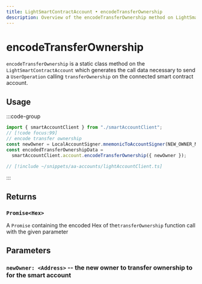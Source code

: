 ```yaml
---
title: LightSmartContractAccount • encodeTransferOwnership
description: Overview of the encodeTransferOwnership method on LightSmartContractAccount
---
```



# encodeTransferOwnership

`encodeTransferOwnership` is a static class method on the `LightSmartContractAccount` which generates the call data necessary to send a `UserOperation` calling `transferOwnership` on the connected smart contract account.

## Usage

:::code-group

```ts [example.ts]
import { smartAccountClient } from "./smartAccountClient";
// [!code focus:99]
// encode transfer ownership
const newOwner = LocalAccountSigner.mnemonicToAccountSigner(NEW_OWNER_MNEMONIC);
const encodedTransferOwnershipData =
  smartAccountClient.account.encodeTransferOwnership({ newOwner });
```

```ts [smartAccountClient.ts]
// [!include ~/snippets/aa-accounts/lightAccountClient.ts]
```

:::

## Returns

### `Promise<Hex>`

A `Promise` containing the encoded Hex of the`transferOwnership` function call with the given parameter

## Parameters

### `newOwner: <Address>` -- the new owner to transfer ownership to for the smart account
